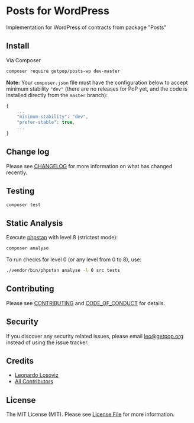 # Posts for WordPress

<!--
[![Latest Version on Packagist][ico-version]][link-packagist]
[![Software License][ico-license]](LICENSE.md)
[![Build Status][ico-travis]][link-travis]
[![Coverage Status][ico-scrutinizer]][link-scrutinizer]
[![Quality Score][ico-code-quality]][link-code-quality]
[![Total Downloads][ico-downloads]][link-downloads]
-->

Implementation for WordPress of contracts from package "Posts"

## Install

Via Composer

``` bash
composer require getpop/posts-wp dev-master
```

**Note:** Your `composer.json` file must have the configuration below to accept minimum stability `"dev"` (there are no releases for PoP yet, and the code is installed directly from the `master` branch):

```javascript
{
    ...
    "minimum-stability": "dev",
    "prefer-stable": true,
    ...
}
```

<!--
## Usage

``` php
```
-->

## Change log

Please see [CHANGELOG](CHANGELOG.md) for more information on what has changed recently.

## Testing

``` bash
composer test
```

## Static Analysis

Execute [phpstan](https://github.com/phpstan/phpstan) with level 8 (strictest mode):

``` bash
composer analyse
```

To run checks for level 0 (or any level from 0 to 8), use:

``` bash
./vendor/bin/phpstan analyse -l 0 src tests
```

## Contributing

Please see [CONTRIBUTING](CONTRIBUTING.md) and [CODE_OF_CONDUCT](CODE_OF_CONDUCT.md) for details.

## Security

If you discover any security related issues, please email leo@getpop.org instead of using the issue tracker.

## Credits

- [Leonardo Losoviz][link-author]
- [All Contributors][link-contributors]

## License

The MIT License (MIT). Please see [License File](LICENSE.md) for more information.

[ico-version]: https://img.shields.io/packagist/v/getpop/posts-wp.svg?style=flat-square
[ico-license]: https://img.shields.io/badge/license-MIT-brightgreen.svg?style=flat-square
[ico-travis]: https://img.shields.io/travis/getpop/posts-wp/master.svg?style=flat-square
[ico-scrutinizer]: https://img.shields.io/scrutinizer/coverage/g/getpop/posts-wp.svg?style=flat-square
[ico-code-quality]: https://img.shields.io/scrutinizer/g/getpop/posts-wp.svg?style=flat-square
[ico-downloads]: https://img.shields.io/packagist/dt/getpop/posts-wp.svg?style=flat-square

[link-packagist]: https://packagist.org/packages/getpop/posts-wp
[link-travis]: https://travis-ci.org/getpop/posts-wp
[link-scrutinizer]: https://scrutinizer-ci.com/g/getpop/posts-wp/code-structure
[link-code-quality]: https://scrutinizer-ci.com/g/getpop/posts-wp
[link-downloads]: https://packagist.org/packages/getpop/posts-wp
[link-author]: https://github.com/leoloso
[link-contributors]: ../../contributors
